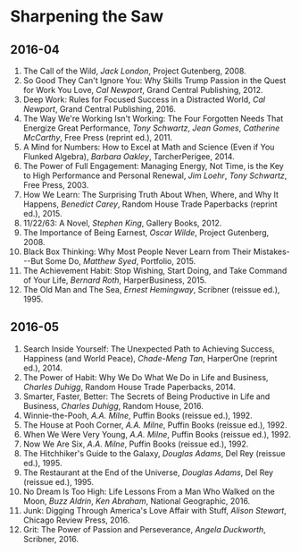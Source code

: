 # Sharpening the Saw

## 2016-04

1. The Call of the Wild, _Jack London_, Project Gutenberg, 2008.
1. So Good They Can't Ignore You: Why Skills Trump Passion in the Quest for Work You Love, _Cal Newport_, Grand Central Publishing, 2012.
1. Deep Work: Rules for Focused Success in a Distracted World, _Cal Newport_, Grand Central Publishing, 2016.
1. The Way We're Working Isn't Working: The Four Forgotten Needs That Energize Great Performance, _Tony Schwartz_, _Jean Gomes_, _Catherine McCarthy_, Free Press (reprint ed.), 2011.
1. A Mind for Numbers: How to Excel at Math and Science (Even if You Flunked Algebra), _Barbara Oakley_, TarcherPerigee, 2014.
1. The Power of Full Engagement: Managing Energy, Not Time, is the Key to High Performance and Personal Renewal, _Jim Loehr_, _Tony Schwartz_, Free Press, 2003.
1. How We Learn: The Surprising Truth About When, Where, and Why It Happens, _Benedict Carey_, Random House Trade Paperbacks (reprint ed.), 2015.
1. 11/22/63: A Novel, _Stephen King_, Gallery Books, 2012.
1. The Importance of Being Earnest, _Oscar Wilde_, Project Gutenberg, 2008.
1. Black Box Thinking: Why Most People Never Learn from Their Mistakes---But Some Do, _Matthew Syed_, Portfolio, 2015.
1. The Achievement Habit: Stop Wishing, Start Doing, and Take Command of Your Life, _Bernard Roth_, HarperBusiness, 2015.
1. The Old Man and The Sea, _Ernest Hemingway_, Scribner (reissue ed.), 1995.

## 2016-05

1. Search Inside Yourself: The Unexpected Path to Achieving Success, Happiness (and World Peace), _Chade-Meng Tan_, HarperOne (reprint ed.), 2014.
1. The Power of Habit: Why We Do What We Do in Life and Business, _Charles Duhigg_, Random House Trade Paperbacks, 2014.
1. Smarter, Faster, Better: The Secrets of Being Productive in Life and Business, _Charles Duhigg_, Random House, 2016.
1. Winnie-the-Pooh, _A.A. Milne_, Puffin Books (reissue ed.), 1992.
1. The House at Pooh Corner, _A.A. Milne_, Puffin Books (reissue ed.), 1992.
1. When We Were Very Young, _A.A. Milne_, Puffin Books (reissue ed.), 1992.
1. Now We Are Six, _A.A. Milne_, Puffin Books (reissue ed.), 1992.
1. The Hitchhiker's Guide to the Galaxy, _Douglas Adams_, Del Rey (reissue ed.), 1995.
1. The Restaurant at the End of the Universe, _Douglas Adams_, Del Rey (reissue ed.), 1995.
1. No Dream Is Too High: Life Lessons From a Man Who Walked on the Moon, _Buzz Aldrin_, _Ken Abraham_, National Geographic, 2016.
1. Junk: Digging Through America's Love Affair with Stuff, _Alison Stewart_, Chicago Review Press, 2016.
1. Grit: The Power of Passion and Perseverance, _Angela Duckworth_, Scribner, 2016.
